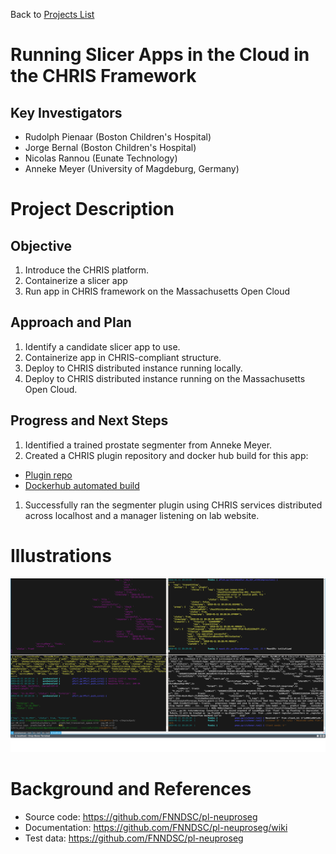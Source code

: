 Back to [Projects List](../../README.md#ProjectsList)

# Running Slicer Apps in the Cloud in the CHRIS Framework

## Key Investigators

- Rudolph Pienaar (Boston Children's Hospital)
- Jorge Bernal (Boston Children's Hospital)
- Nicolas Rannou (Eunate Technology)
- Anneke Meyer (University of Magdeburg, Germany)

# Project Description

## Objective

1. Introduce the CHRIS platform.
2. Containerize a slicer app
3. Run app in CHRIS framework on the Massachusetts Open Cloud

## Approach and Plan

1. Identify a candidate slicer app to use.
2. Containerize app in CHRIS-compliant structure.
3. Deploy to CHRIS distributed instance running locally.
4. Deploy to CHRIS distributed instance running on the Massachusetts Open Cloud.

## Progress and Next Steps

1. Identified a trained prostate segmenter from Anneke Meyer.
1. Created a CHRIS plugin repository and docker hub build for this app:
* [Plugin repo](https://github.com/FNNDSC/pl-neuproseg)
* [Dockerhub automated build](https://hub.docker.com/r/fnndsc/pl-neuproseg/)
1. Successfully ran the segmenter plugin using CHRIS services distributed across localhost and a manager listening on lab website.

# Illustrations

<!--Add pictures and links to videos that demonstrate what has been accomplished.-->

![Overview](https://github.com/FNNDSC/pl-neuproseg/blob/master/docs/chris_pl-neuproseg.png)


# Background and References

<!--Use this space for information that may help people better understand your project, like links to papers, source code, or data.-->

- Source code: https://github.com/FNNDSC/pl-neuproseg
- Documentation: https://github.com/FNNDSC/pl-neuproseg/wiki
- Test data: https://github.com/FNNDSC/pl-neuproseg
